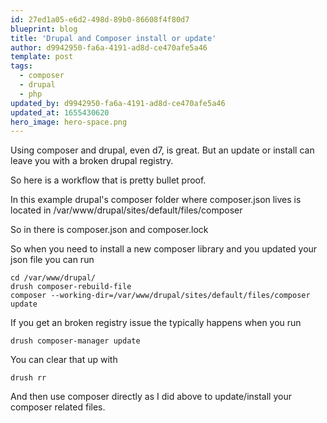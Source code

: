 ```yaml
---
id: 27ed1a05-e6d2-498d-89b0-86608f4f80d7
blueprint: blog
title: 'Drupal and Composer install or update'
author: d9942950-fa6a-4191-ad8d-ce470afe5a46
template: post
tags:
  - composer
  - drupal
  - php
updated_by: d9942950-fa6a-4191-ad8d-ce470afe5a46
updated_at: 1655430620
hero_image: hero-space.png
---
```

Using composer and drupal, even d7, is great.
But an update or install can leave you with a broken drupal registry.

So here is a workflow that is pretty bullet proof.

In this example drupal's composer folder where composer.json lives is located in /var/www/drupal/sites/default/files/composer

So in there is composer.json and composer.lock

So when you need to install a new composer library and you updated your json file you can run

~~~
cd /var/www/drupal/
drush composer-rebuild-file
composer --working-dir=/var/www/drupal/sites/default/files/composer update
~~~

If you get an broken registry issue the typically happens when you run 

~~~
drush composer-manager update
~~~

You can clear that up with

~~~
drush rr
~~~

And then use composer directly as I did above to update/install your composer related files.
